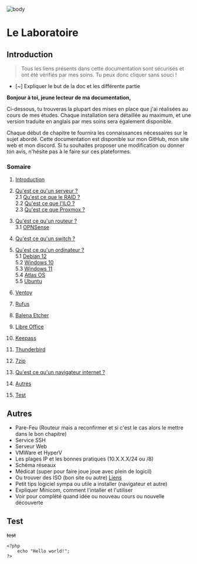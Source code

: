 ![body](https://banzaihobby.com/cdn/shop/files/Aoshima_Initial_D_Takumi_Fujiwara_AE86_Trueno_Project_D_Specification_-_BanzaiHobby-254450.jpg?v=1717061182&width=1100)

# **Le Laboratoire**

## **Introduction**

> Tous les liens présents dans cette documentation sont sécurisés et ont été vérifiés par mes soins. Tu peux donc cliquer sans souci !

- [~] Expliquer le but de la doc et les différente partie

**Bonjour à toi, jeune lecteur de ma documentation,**

Ci-dessous, tu trouveras la plupart des mises en place que j'ai réalisées au cours de mes études.
Chaque installation sera détaillée au maximum, et une version traduite en anglais par mes soins sera également disponible.

Chaque début de chapitre te fournira les connaissances nécessaires sur le sujet abordé.
Cette documentation est disponible sur mon GitHub, mon site web et mon discord.
Si tu souhaites proposer une modification ou donner ton avis, n'hésite pas à le faire sur ces plateformes.

### **Somaire**

1. [Introduction](#introduction)

2. [Qu'est ce qu'un serveur ?](./docs-server.md)      
2.1 [Qu'est ce que le RAID ?](./docs-raid.md)          
2.2 [Qu'est ce que l'ILO ?](./docs-ilo.md)     
2.3 [Qu'est ce que Proxmox ?](./docs-proxmox.md)

3. [Qu'est ce qu'un routeur ?](./docs-routeur.md)      
3.1 [OPNSense](./docs-opnsense.md)

4. [Qu'est ce qu'un switch ?](./docs-switch.md)

5. [Qu'est ce qu'un ordinateur ?](./docs-ordinateur.md)      
5.1 [Debian 12](./docs-debian12.md)     
5.2 [Windows 10](./docs-win10.md)       
5.3 [Windows 11](./docs-win11.md)       
5.4 [Atlas OS](./docs-atlasos.md)       
5.5 [Ubuntu](./docs-ubuntu.md)

6. [Ventoy](./docs-ventoy.md)

7. [Rufus](./docs-rufus.md)

8. [Balena Etcher](./docs-balenaetcher.md)

9. [Libre Office](./docs-libreoffice.md)

10. [Keepass](./docs-keepass.md)

11. [Thunderbird](./docs-thunderbird.md)

12. [7zip](./docs-7zip.md)

13. [Qu'est ce qu'un navigateur internet ?](./docs-browner.md)    

14. [Autres](#autres)

15. [Test](#test)

## **Autres**

- Pare-Feu (Routeur mais a reconfirmer et si c'est le cas alors le mettre dans le bon chapitre)
- Service SSH
- Serveur Web
- VMWare et HyperV
- Les plages IP et les bonnes pratiques (10.X.X.X/24 ou /8)
- Schéma réseaux
- Médicat (super pour faire joue joue avec plein de logicil)
- Ou trouver des ISO (bon site ou autre) [Liens](https://lecrabeinfo.net/telecharger/)
- Petit tips logiciel sympa ou utile a installer (navigateur et autre)
- Expliquer Minicom, comment l'intaller et l'utiliser
- Voir pour complété quand idée ou nouveau cours ou nouvelle découverte

## **Test**

<s> test </s>

    <?php
        echo "Hello world!";
    ?>